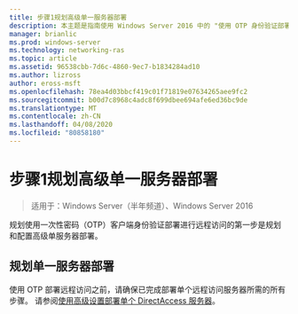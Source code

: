```yaml
---
title: 步骤1规划高级单一服务器部署
description: 本主题是指南使用 Windows Server 2016 中的 "使用 OTP 身份验证部署远程访问" 指南的一部分。
manager: brianlic
ms.prod: windows-server
ms.technology: networking-ras
ms.topic: article
ms.assetid: 96538cbb-7d6c-4860-9ec7-b1834284ad10
ms.author: lizross
author: eross-msft
ms.openlocfilehash: 78ea4d03bbcf419c01f71819e07634265aee9fc2
ms.sourcegitcommit: b00d7c8968c4adc8f699dbee694afe6ed36bc9de
ms.translationtype: MT
ms.contentlocale: zh-CN
ms.lasthandoff: 04/08/2020
ms.locfileid: "80858180"
---
```

# <a name="step-1-plan-an-advanced-single-server-deployment"></a>步骤1规划高级单一服务器部署

>适用于：Windows Server（半年频道）、Windows Server 2016

规划使用一次性密码（OTP）客户端身份验证部署进行远程访问的第一步是规划和配置高级单服务器部署。  
  
## <a name="plan-a-single-server-deployment"></a>规划单一服务器部署  
使用 OTP 部署远程访问之前，请确保已完成部署单个远程访问服务器所需的所有步骤。 请参阅[使用高级设置部署单个 DirectAccess 服务器](https://technet.microsoft.com/windows-server-docs/networking/remote-access/directaccess/single-server-advanced/deploy-a-single-directaccess-server-with-advanced-settings)。  
  


